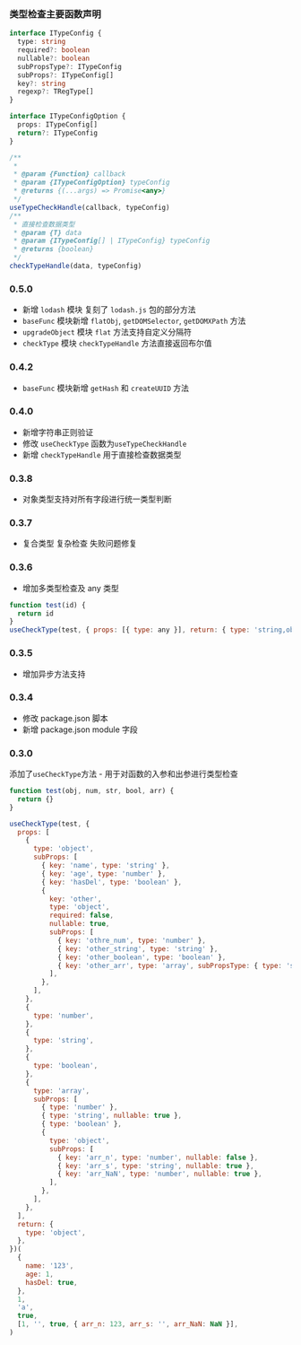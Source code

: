 ### 类型检查主要函数声明

```typescript
interface ITypeConfig {
  type: string
  required?: boolean
  nullable?: boolean
  subPropsType?: ITypeConfig
  subProps?: ITypeConfig[]
  key?: string
  regexp?: TRegType[]
}

interface ITypeConfigOption {
  props: ITypeConfig[]
  return?: ITypeConfig
}

/**
 *
 * @param {Function} callback
 * @param {ITypeConfigOption} typeConfig
 * @returns {(...args) => Promise<any>}
 */
useTypeCheckHandle(callback, typeConfig)
/**
 * 直接检查数据类型
 * @param {T} data
 * @param {ITypeConfig[] | ITypeConfig} typeConfig
 * @returns {boolean}
 */
checkTypeHandle(data, typeConfig)
```

### 0.5.0

- 新增 `lodash` 模块 复刻了 `lodash.js` 包的部分方法
- `baseFunc` 模块新增 `flatObj`, `getDOMSelector`, `getDOMXPath` 方法
- `upgradeObject` 模块 `flat` 方法支持自定义分隔符
- `checkType` 模块 `checkTypeHandle` 方法直接返回布尔值

### 0.4.2

- `baseFunc` 模块新增 `getHash` 和 `createUUID` 方法

### 0.4.0

- 新增字符串正则验证
- 修改 `useCheckType` 函数为`useTypeCheckHandle`
- 新增 `checkTypeHandle` 用于直接检查数据类型

### 0.3.8

- 对象类型支持对所有字段进行统一类型判断

### 0.3.7

- 复合类型 复杂检查 失败问题修复

### 0.3.6

- 增加多类型检查及 any 类型

```javascript
function test(id) {
  return id
}
useCheckType(test, { props: [{ type: any }], return: { type: 'string,object' } })
```

### 0.3.5

- 增加异步方法支持

### 0.3.4

- 修改 package.json 脚本
- 新增 package.json module 字段

### 0.3.0

添加了`useCheckType`方法 - 用于对函数的入参和出参进行类型检查

```javascript
function test(obj, num, str, bool, arr) {
  return {}
}

useCheckType(test, {
  props: [
    {
      type: 'object',
      subProps: [
        { key: 'name', type: 'string' },
        { key: 'age', type: 'number' },
        { key: 'hasDel', type: 'boolean' },
        {
          key: 'other',
          type: 'object',
          required: false,
          nullable: true,
          subProps: [
            { key: 'othre_num', type: 'number' },
            { key: 'other_string', type: 'string' },
            { key: 'other_boolean', type: 'boolean' },
            { key: 'other_arr', type: 'array', subPropsType: { type: 'string' } },
          ],
        },
      ],
    },
    {
      type: 'number',
    },
    {
      type: 'string',
    },
    {
      type: 'boolean',
    },
    {
      type: 'array',
      subProps: [
        { type: 'number' },
        { type: 'string', nullable: true },
        { type: 'boolean' },
        {
          type: 'object',
          subProps: [
            { key: 'arr_n', type: 'number', nullable: false },
            { key: 'arr_s', type: 'string', nullable: true },
            { key: 'arr_NaN', type: 'number', nullable: true },
          ],
        },
      ],
    },
  ],
  return: {
    type: 'object',
  },
})(
  {
    name: '123',
    age: 1,
    hasDel: true,
  },
  1,
  'a',
  true,
  [1, '', true, { arr_n: 123, arr_s: '', arr_NaN: NaN }],
)
```
